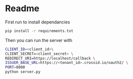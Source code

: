 # Readme

First run to install dependancies

```bash
pip install -r requirements.txt
```

Then you can run the server with

```bash
CLIENT_ID=<client_id>\
CLIENT_SECRET=<client_secret> \
REDIRECT_URI=https://localhost/callback \
ISSUER_BASE_URL=https://<tenant_id>.crossid.io/oauth2/ \
PORT=8080
python server.py
```
